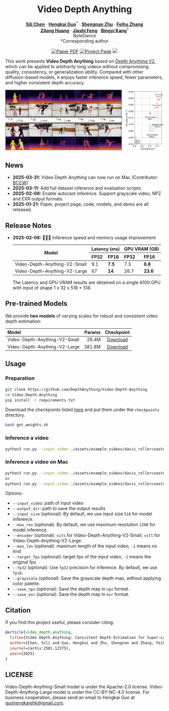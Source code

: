 <div align="center">
<h1>Video Depth Anything</h1>
  
[**Sili Chen**](https://github.com/SiliChen321) · [**Hengkai Guo**](https://guohengkai.github.io/)<sup>&dagger;</sup> · [**Shengnan Zhu**](https://github.com/Shengnan-Zhu)  · [**Feihu Zhang**](https://github.com/zhizunhu)
<br>
[**Zilong Huang**](http://speedinghzl.github.io/)   ·  [**Jiashi Feng**](https://scholar.google.com.sg/citations?user=Q8iay0gAAAAJ&hl=en)   ·  [**Bingyi Kang**](https://bingykang.github.io/)<sup>&dagger;</sup> 
<br>
ByteDance
<br>
&dagger;Corresponding author

<a href="https://arxiv.org/abs/2501.12375"><img src='https://img.shields.io/badge/arXiv-Video Depth Anything-red' alt='Paper PDF'></a>
<a href='https://videodepthanything.github.io'><img src='https://img.shields.io/badge/Project_Page-Video Depth Anything-green' alt='Project Page'></a>
<a href='https://huggingface.co/spaces/depth-anything/Video-Depth-Anything'><img src='https://img.shields.io/badge/%F0%9F%A4%97%20Hugging%20Face-Demo-blue'></a>
</div>

</div>

This work presents **Video Depth Anything** based on [Depth Anything V2](https://github.com/DepthAnything/Depth-Anything-V2), which can be applied to arbitrarily long videos without compromising quality, consistency, or generalization ability. Compared with other diffusion-based models, it enjoys faster inference speed, fewer parameters, and higher consistent depth accuracy.

![teaser](assets/teaser_video_v2.png)

## News
- **2025-03-31:** Video Depth Anything can now run on Mac (Contributor: [BCCW](https://github.com/bccw2021/Video-Depth-Anything-Mac)).
- **2025-03-11:** Add full dataset inference and evaluation scripts.
- **2025-02-08:** Enable autocast inference. Support grayscale video, NPZ and EXR output formats.
- **2025-01-21:** Paper, project page, code, models, and demo are all released.


## Release Notes
- **2025-02-08:** 🚀🚀🚀 Inference speed and memory usage improvement
  <table>
    <thead>
      <tr>
        <th rowspan="2" style="text-align: center;">Model</th>
        <th colspan="2">Latency (ms)</th>
        <th colspan="2">GPU VRAM (GB)</th>
      </tr>
      <tr>
        <th>FP32</th>
        <th>FP16</th>
        <th>FP32</th>
        <th>FP16</th>
      </tr>
    </thead>
    <tbody>
      <tr>
        <td>Video-Depth-Anything-V2-Small</td>
        <td>9.1</td>
        <td><strong>7.5</strong></td>
        <td>7.3</td>
        <td><strong>6.8</strong></td>
      </tr>
      <tr>
        <td>Video-Depth-Anything-V2-Large</td>
        <td>67</td>
        <td><strong>14</strong></td>
        <td>26.7</td>
        <td><strong>23.6</strong></td>
    </tbody>
  </table>

  The Latency and GPU VRAM results are obtained on a single A100 GPU with input of shape 1 x 32 x 518 × 518.

## Pre-trained Models
We provide **two models** of varying scales for robust and consistent video depth estimation:

| Model | Params | Checkpoint |
|:-|-:|:-:|
| Video-Depth-Anything-V2-Small | 28.4M | [Download](https://huggingface.co/depth-anything/Video-Depth-Anything-Small/resolve/main/video_depth_anything_vits.pth?download=true) |
| Video-Depth-Anything-V2-Large | 381.8M | [Download](https://huggingface.co/depth-anything/Video-Depth-Anything-Large/resolve/main/video_depth_anything_vitl.pth?download=true) |

## Usage

### Preparation

```bash
git clone https://github.com/DepthAnything/Video-Depth-Anything
cd Video-Depth-Anything
pip install -r requirements.txt
```

Download the checkpoints listed [here](#pre-trained-models) and put them under the `checkpoints` directory.
```bash
bash get_weights.sh
```

### Inference a video
```bash
python3 run.py --input_video ./assets/example_videos/davis_rollercoaster.mp4 --output_dir ./outputs --encoder vitl
```

### Inference a video on Mac
```bash
python3 run.py --input_video ./assets/example_videos/davis_rollercoaster.mp4 --output_dir ./outputs --encoder vits
or
python3 run.py --input_video ./assets/example_videos/davis_rollercoaster.mp4 --output_dir ./outputs --encoder vits --fp32
```

Options:
- `--input_video`: path of input video
- `--output_dir`: path to save the output results
- `--input_size` (optional): By default, we use input size `518` for model inference.
- `--max_res` (optional): By default, we use maximum resolution `1280` for model inference.
- `--encoder` (optional): `vits` for Video-Depth-Anything-V2-Small, `vitl` for Video-Depth-Anything-V2-Large.
- `--max_len` (optional): maximum length of the input video, `-1` means no limit
- `--target_fps` (optional): target fps of the input video, `-1` means the original fps
- `--fp32` (optional): Use `fp32` precision for inference. By default, we use `fp16`.
- `--grayscale` (optional): Save the grayscale depth map, without applying color palette.
- `--save_npz` (optional): Save the depth map in `npz` format.
- `--save_exr` (optional): Save the depth map in `exr` format.

## Citation

If you find this project useful, please consider citing:

```bibtex
@article{video_depth_anything,
  title={Video Depth Anything: Consistent Depth Estimation for Super-Long Videos},
  author={Chen, Sili and Guo, Hengkai and Zhu, Shengnan and Zhang, Feihu and Huang, Zilong and Feng, Jiashi and Kang, Bingyi}
  journal={arXiv:2501.12375},
  year={2025}
}
```


## LICENSE
Video-Depth-Anything-Small model is under the Apache-2.0 license. Video-Depth-Anything-Large model is under the CC-BY-NC-4.0 license. For business cooperation, please send an email to Hengkai Guo at guohengkaighk@gmail.com.
